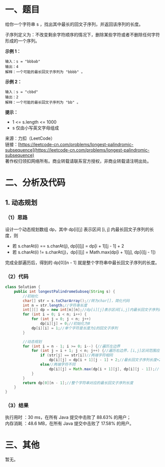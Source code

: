 # 一、题目
给你一个字符串 s ，找出其中最长的回文子序列，并返回该序列的长度。   
   
子序列定义为：不改变剩余字符顺序的情况下，删除某些字符或者不删除任何字符形成的一个序列。   
   
**示例 1：**   
```
输入：s = "bbbab"
输出：4
解释：一个可能的最长回文子序列为 "bbbb" 。
```
**示例 2：**   
```
输入：s = "cbbd"
输出：2
解释：一个可能的最长回文子序列为 "bb" 。
```
**提示：**   
- 1 <= s.length <= 1000
- s 仅由小写英文字母组成
   
   
来源：力扣（LeetCode）   
链接：[https://leetcode-cn.com/problems/longest-palindromic-subsequence](https://leetcode-cn.com/problems/longest-palindromic-subsequence)   
著作权归领扣网络所有。商业转载请联系官方授权，非商业转载请注明出处。   
# 二、分析及代码    
## 1. 动态规划
### （1）思路
设计一个动态规划数组 dp，其中 dp[i][j] 表示区间 [i, j] 内最长回文子序列的长度，则   
- 若 s.charAt(i) == s.charAt(j), dp[i][j] = dp[i + 1][j - 1] + 2
- 若 s.charAt(i) != s.charAt(j)，dp[i][j] = Math.max(dp[i + 1][j], dp[i][j - 1])
   
   
完成全部遍历后，得到的 dp[0][n - 1] 就是整个字符串中最长回文子序列的长度。   
### （2）代码
```java
class Solution {
    public int longestPalindromeSubseq(String s) {
        //初始化
        char[] str = s.toCharArray();//转为char[]，简化代码
        int n = str.length;//字符串长度
        int[][] dp = new int[n][n];//dp[i][j]表示区间[i,j]内最长回文子序列的长度
        for (int i = 0; i < n; i++) {
            for (int j = 0; j < n; j++)
                dp[i][j] = 0;//初始化为0
            dp[i][i] = 1;//单个字符是长度为1的回文子序列
        }

        //动态规划
        for (int i = n - 1; i >= 0; i--) {//遍历左边界
            for (int j = i + 1; j < n; j++) {//遍历右边界，[i,j]区间范围应从小到大，因此右边界遍历方向和左边界相反
                if (str[j] == str[i])//两端字符相同
                    dp[i][j] = dp[i + 1][j - 1] + 2;//最长回文子序列长度+2
                else//两端字符不同
                    dp[i][j] = Math.max(dp[i + 1][j], dp[i][j - 1]);//长度为范围-1区间对应的较大值
            }
        }
        return dp[0][n - 1];//整个字符串对应的最长回文子序列长度
    }
}
```
### （3）结果
执行用时 ：30 ms，在所有 Java 提交中击败了 88.63% 的用户；    
内存消耗 ：48.6 MB，在所有 Java 提交中击败了 17.58% 的用户。      
# 三、其他
暂无。  
